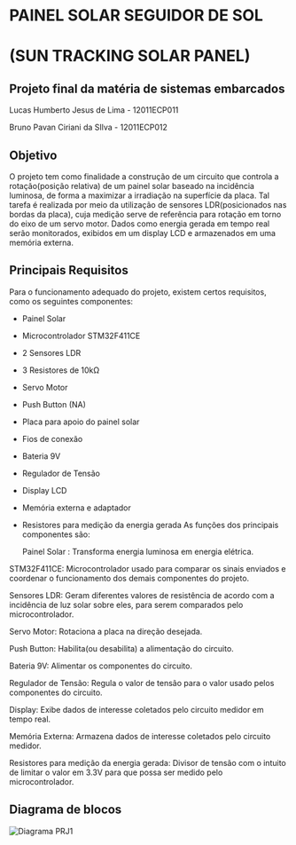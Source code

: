 # PAINEL SOLAR SEGUIDOR DE SOL
# (SUN TRACKING SOLAR PANEL)
## Projeto final da matéria de sistemas embarcados

Lucas Humberto Jesus de Lima - 12011ECP011

Bruno Pavan Ciriani da SIlva - 12011ECP012

## Objetivo
 
  O projeto tem como finalidade a construção de um circuito que controla a
rotação(posição relativa) de um painel solar baseado na incidência luminosa, de forma a
maximizar a irradiação na superfície da placa. Tal tarefa é realizada por meio da utilização de
sensores LDR(posicionados nas bordas da placa), cuja medição serve de referência para
rotação em torno do eixo de um servo motor.
Dados como energia gerada em tempo real serão monitorados, exibidos em um display
LCD e armazenados em uma memória externa.

## Principais Requisitos
Para o funcionamento adequado do projeto, existem certos requisitos, como os
seguintes componentes:

* Painel Solar
* Microcontrolador STM32F411CE
* 2 Sensores LDR
* 3 Resistores de 10kΩ
* Servo Motor
* Push Button (NA)
* Placa para apoio do painel solar
* Fios de conexão
* Bateria 9V
* Regulador de Tensão
* Display LCD
* Memória externa e adaptador
* Resistores para medição da energia gerada
  As funções dos principais componentes são:

  Painel Solar : Transforma energia luminosa em energia elétrica.
  
 STM32F411CE: Microcontrolador usado para comparar os sinais enviados e coordenar o
funcionamento dos demais componentes do projeto.

 Sensores LDR: Geram diferentes valores de resistência de acordo com a incidência de luz solar
sobre eles, para serem comparados pelo microcontrolador.
  
 Servo Motor: Rotaciona a placa na direção desejada.

 Push Button: Habilita(ou desabilita) a alimentação do circuito.

 Bateria 9V: Alimentar os componentes do circuito.
  
 Regulador de Tensão: Regula o valor de tensão para o valor usado pelos componentes do
circuito.

  Display: Exibe dados de interesse coletados pelo circuito medidor em tempo real.

  Memória Externa: Armazena dados de interesse coletados pelo circuito medidor.

  Resistores para medição da energia gerada: Divisor de tensão com o intuito de limitar o valor
em 3.3V para que possa ser medido pelo microcontrolador.

## Diagrama de blocos

![Diagrama PRJ1](https://github.com/LucasHJesus/Sistemas-Embarcados/assets/96553038/9258b4d2-46c0-40d7-80bc-7c0f31d4682a)
